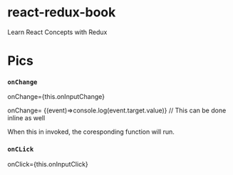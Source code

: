 # react-redux-book
 Learn React Concepts with Redux
 
 
 
 
 
 
 # Pics

### `onChange`
onChange={this.onInputChange}

onChange= {(event)=>console.log(event.target.value)} // This can be done inline as well

When this in invoked, the coresponding function will run. 

### `onCLick`
onClick={this.onInputClick}
  
